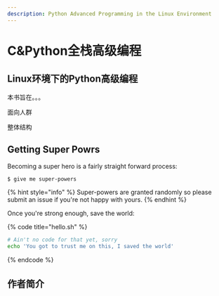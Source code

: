 ```yaml
---
description: Python Advanced Programming in the Linux Environment
---
```


# C&Python全栈高级编程

## Linux环境下的Python高级编程

本书旨在。。。

面向人群

整体结构

## Getting Super Powrs

Becoming a super hero is a fairly straight forward process:

```
$ give me super-powers
```

{% hint style="info" %}
 Super-powers are granted randomly so please submit an issue if you're not happy with yours.
{% endhint %}

Once you're strong enough, save the world:

{% code title="hello.sh" %}
```bash
# Ain't no code for that yet, sorry
echo 'You got to trust me on this, I saved the world'
```
{% endcode %}

## 作者简介



